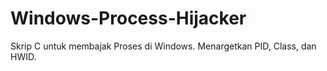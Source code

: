 # Windows-Process-Hijacker
Skrip C untuk membajak Proses di Windows. Menargetkan PID, Class, dan HWID.
